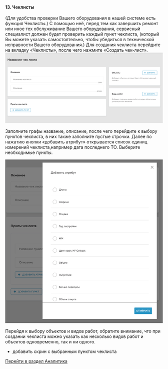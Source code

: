 #### 13. Чеклисты

(Для удобства проверки Вашего оборудования в нашей системе есть функция Чеклисты.) С помощью неё, перед тем как завершить ремонт или иное тех обслуживание Вашего оборудования, сервисный специалист должен будет проверить каждый пункт чеклиста, (который Вы можете указать самостоятельно, чтобы убедиться в технической исправности Вашего оборудования.)
 Для создания чеклиста перейдите на вкладку «Чеклисты», после чего нажмите «Создать чек-лист».
![25.png](/attachments/images/25.png)

Заполните графы название, описание, после чего перейдите к выбору пунктов чеклиста, в них также заполните пустые строчки. Далее по нажатию кнопки «добавить атрибут» открывается список единиц измерений чеклиста,например дата последнего ТО. Выберите необходимые пункты.

![26.png](/attachments/images/26.png)

Перейдя к выбору объектов и видов работ, обратите внимание, что при создании чеклиста можно указать как несколько видов работ и объектов одновременно, так и ни одного.


+ добавить скрин с выбранным пунктом чеклиста

[Перейти в раздел Aналитика](docs/Analytics.md)

